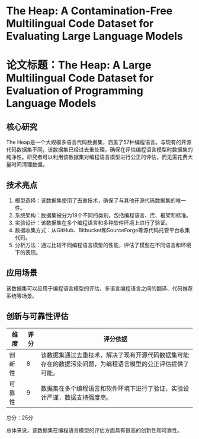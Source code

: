 # The Heap: A Contamination-Free Multilingual Code Dataset for Evaluating Large Language Models

# 论文标题：The Heap: A Large Multilingual Code Dataset for Evaluation of Programming Language Models

## 核心研究
The Heap是一个大规模多语言代码数据集，涵盖了57种编程语言。与现有的开源代码数据集不同，该数据集已经过去重处理，确保在评估编程语言模型时数据集的纯净性。研究者可以利用该数据集对编程语言模型进行公正的评估，而无需花费大量时间清理数据。

## 技术亮点
1. 模型选择：该数据集使用了去重技术，确保了与其他开源代码数据集的唯一性。
2. 系统架构：数据集被分为18个不同的类别，包括编程语言、库、框架和标准。
3. 实验设计：该数据集在多个编程语言和多种软件环境上进行了验证。
4. 数据收集方式：从GitHub、Bitbucket和SourceForge等源代码托管平台收集代码。
5. 分析方法：通过比较不同编程语言模型的性能，评估了模型在不同语言和环境下的表现。

## 应用场景
该数据集可以应用于编程语言模型的评估、多语言编程语言之间的翻译、代码推荐系统等场景。

## 创新与可靠性评估
| 维度 | 评分 | 评分依据 |
| --- | --- | --- |
| 创新性 | 8 | 该数据集通过去重技术，解决了现有开源代码数据集可能存在的数据污染问题，为编程语言模型的公正评估提供了可能。 |
| 可靠性 | 9 | 数据集在多个编程语言和软件环境下进行了验证，实验设计严谨，数据支持强度高。 |

总分：25分

总体来说，该数据集在编程语言模型的评估方面具有很高的创新性和可靠性。